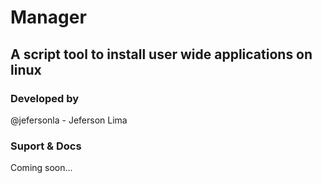 # Manager
## A script tool to install user wide applications on linux

### Developed by
@jefersonla - Jeferson Lima

### Suport & Docs
Coming soon...
